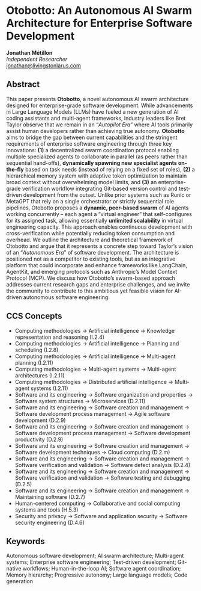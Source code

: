 # Otobotto: An Autonomous AI Swarm Architecture for Enterprise Software Development

**Jonathan Métillon**  
*Independent Researcher*  
jonathan@livingstonlarus.com

## Abstract

This paper presents **Otobotto**, a novel autonomous AI swarm architecture designed for enterprise-grade software development. While advancements in Large Language Models (LLMs) have fueled a new generation of AI coding assistants and multi-agent frameworks, industry leaders like Bret Taylor observe that we remain in an “*Autopilot Era*” where AI tools primarily assist human developers rather than achieving true autonomy. **Otobotto** aims to bridge the gap between current capabilities and the stringent requirements of enterprise software engineering through three key innovations: **(1)** a decentralized swarm coordination protocol enabling multiple specialized agents to collaborate in parallel (as peers rather than sequential hand-offs), **dynamically spawning new specialist agents on-the-fly** based on task needs (instead of relying on a fixed set of roles), **(2)** a hierarchical memory system with adaptive token optimization to maintain broad context without overwhelming model limits, and **(3)** an enterprise-grade verification workflow integrating Git-based version control and test-driven development from the outset. Unlike prior systems such as Runic or MetaGPT that rely on a single orchestrator or strictly sequential role pipelines, Otobotto proposes a **dynamic, peer-based swarm** of AI agents working concurrently – each agent a “virtual engineer” that self-configures for its assigned task, allowing essentially **unlimited scalability** in virtual engineering capacity. This approach enables continuous development with cross-verification while potentially reducing token consumption and overhead. We outline the architecture and theoretical framework of Otobotto and argue that it represents a concrete step toward Taylor’s vision of an “*Autonomous Era*” of software development. The architecture is positioned not as a competitor to existing tools, but as an integrative platform that could incorporate and enhance frameworks like LangChain, AgentKit, and emerging protocols such as Anthropic’s Model Context Protocol (MCP). We discuss how Otobotto’s swarm-based approach addresses current research gaps and enterprise challenges, and we invite the community to contribute to this ambitious yet feasible vision for AI-driven autonomous software engineering.

## CCS Concepts

- Computing methodologies → Artificial intelligence → Knowledge representation and reasoning (I.2.4)  
- Computing methodologies → Artificial intelligence → Planning and scheduling (I.2.8)  
- Computing methodologies → Artificial intelligence → Multi-agent planning (I.2.11)  
- Computing methodologies → Multi-agent systems → Multi-agent architectures (I.2.11)  
- Computing methodologies → Distributed artificial intelligence → Multi-agent systems (I.2.11)  
- Software and its engineering → Software organization and properties → Software system structures → Microservices (D.2.11)  
- Software and its engineering → Software creation and management → Software development process management → Agile software development (D.2.9)  
- Software and its engineering → Software creation and management → Software development process management → Software development productivity (D.2.9)  
- Software and its engineering → Software creation and management → Software development techniques → Cloud computing (D.2.m)  
- Software and its engineering → Software creation and management → Software verification and validation → Software defect analysis (D.2.4)  
- Software and its engineering → Software creation and management → Software verification and validation → Software testing and debugging (D.2.5)  
- Software and its engineering → Software creation and management → Maintaining software (D.2.7)  
- Human-centered computing → Collaborative and social computing systems and tools (H.5.3)  
- Security and privacy → Software and application security → Software security engineering (D.4.6)  

## Keywords

Autonomous software development; AI swarm architecture; Multi-agent systems; Enterprise software engineering; Test-driven development; Git-native workflows; Human-in-the-loop AI; Software agent coordination; Memory hierarchy; Progressive autonomy; Large language models; Code generation

